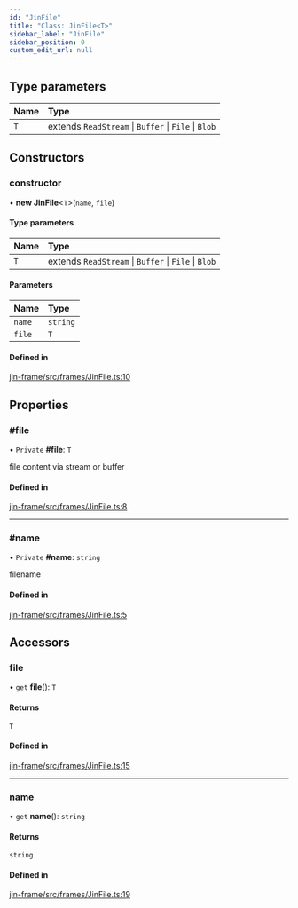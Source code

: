 ```yaml
---
id: "JinFile"
title: "Class: JinFile<T>"
sidebar_label: "JinFile"
sidebar_position: 0
custom_edit_url: null
---
```


## Type parameters

| Name | Type |
| :------ | :------ |
| `T` | extends `ReadStream` \| `Buffer` \| `File` \| `Blob` |

## Constructors

### constructor

• **new JinFile**<`T`\>(`name`, `file`)

#### Type parameters

| Name | Type |
| :------ | :------ |
| `T` | extends `ReadStream` \| `Buffer` \| `File` \| `Blob` |

#### Parameters

| Name | Type |
| :------ | :------ |
| `name` | `string` |
| `file` | `T` |

#### Defined in

[jin-frame/src/frames/JinFile.ts:10](https://github.com/imjuni/jin-frame/blob/8c406fc/src/frames/JinFile.ts#L10)

## Properties

### #file

• `Private` **#file**: `T`

file content via stream or buffer

#### Defined in

[jin-frame/src/frames/JinFile.ts:8](https://github.com/imjuni/jin-frame/blob/8c406fc/src/frames/JinFile.ts#L8)

___

### #name

• `Private` **#name**: `string`

filename

#### Defined in

[jin-frame/src/frames/JinFile.ts:5](https://github.com/imjuni/jin-frame/blob/8c406fc/src/frames/JinFile.ts#L5)

## Accessors

### file

• `get` **file**(): `T`

#### Returns

`T`

#### Defined in

[jin-frame/src/frames/JinFile.ts:15](https://github.com/imjuni/jin-frame/blob/8c406fc/src/frames/JinFile.ts#L15)

___

### name

• `get` **name**(): `string`

#### Returns

`string`

#### Defined in

[jin-frame/src/frames/JinFile.ts:19](https://github.com/imjuni/jin-frame/blob/8c406fc/src/frames/JinFile.ts#L19)
